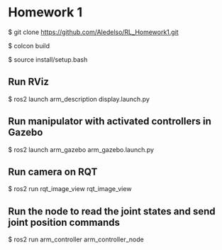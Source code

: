 # Homework 1

$ git clone https://github.com/Aledelso/RL_Homework1.git

$ colcon build 

$ source install/setup.bash

## Run RViz 
$ ros2 launch arm_description display.launch.py

## Run manipulator with activated controllers in Gazebo
$ ros2 launch arm_gazebo arm_gazebo.launch.py

## Run camera on RQT
$ ros2 run rqt_image_view rqt_image_view

## Run the node to read the joint states and send joint position commands
$ ros2 run arm_controller arm_controller_node
